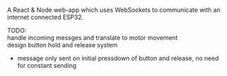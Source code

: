 A React &amp; Node web-app which uses WebSockets to communicate with an internet connected ESP32. <br>

TODO: <br>
handle incoming messges and translate to motor movement <br>
design button hold and release system <br>
 - message only sent on initial pressdown of button and release, no need for constant sending <br>
